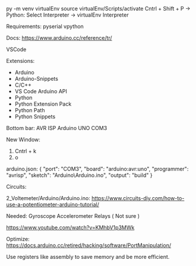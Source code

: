 py -m venv virtualEnv
source virtualEnv/Scripts/activate
Cntrl + Shift + P -> Python: Select Interpreter -> virtualEnv Interpreter


Requirements:
pyserial
vpython


Docs:
https://www.arduino.cc/reference/tr/


VSCode

Extensions:
* Arduino
* Arduino-Snippets
* C/C++
* VS Code Arduino API
* Python
* Python Extension Pack
* Python Path
* Python Snippets

Bottom bar:
AVR ISP
Arduino UNO
COM3

New Window:
1. Cntrl + k
2. o

arduino.json:
{
    "port": "COM3",
    "board": "arduino:avr:uno",
    "programmer": "avrisp",
    "sketch": "Arduino\\Arduino.ino",
    "output": "build"
}

Circuits:

2_Voltemeter/Arduino/Arduino.ino:
https://www.circuits-diy.com/how-to-use-a-potentiometer-arduino-tutorial/


Needed:
Gyroscope
Accelerometer
Relays ( Not sure )


https://www.youtube.com/watch?v=KMhbV1p3MWk


Optimize:
https://docs.arduino.cc/retired/hacking/software/PortManipulation/

Use registers like assembly to save memory and be more efficient.